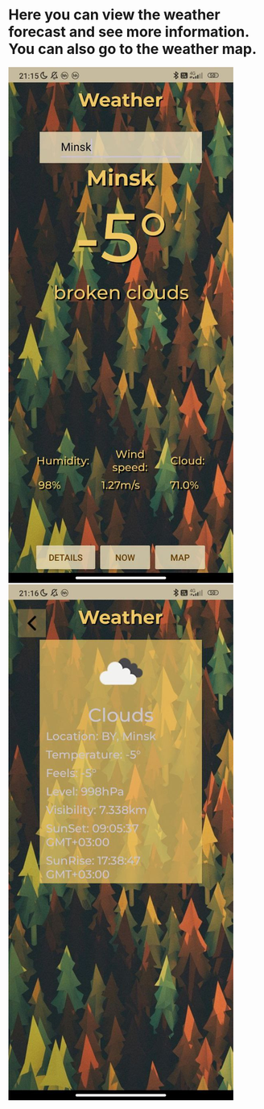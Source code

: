 # Here you can view the weather forecast and see more information. You can also go to the weather map. #
![alt text](/screen/1.jpg)
![alt text](/screen/2.jpg)
